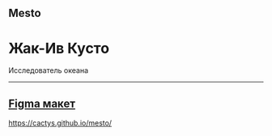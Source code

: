 ## Mesto
# Жак-Ив Кусто
Исследователь океана
___
[Figma макет](https://www.figma.com/file/FwbxqeyjpfDI5YAxPnpc65/JavaScript.-Sprint-4?node-id=28212%3A155)
---
https://cactys.github.io/mesto/
